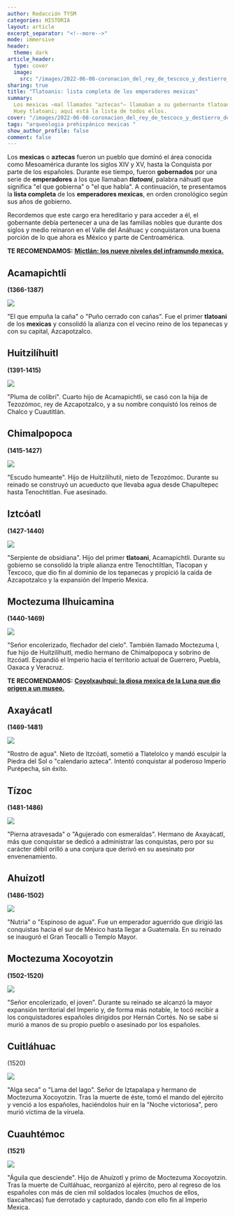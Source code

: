 ```yaml
---
author: Redacción TYSM
categories: HISTORIA
layout: article
excerpt_separator: "<!--more-->"
mode: immersive
header:
  theme: dark
article_header:
  type: cover
  image:
    src: "/images/2022-06-08-coronacion_del_rey_de_tescoco_y_destierro_del_otro_a_influencia_de_cortes-_en_la_tabla_13_de_la_conquista_de_mexico-_juan_gonzalez_-_miguel_gonzalez.png"
sharing: true
title: "Tlatoanis: lista completa de los emperadores mexicas"
summary:
  Los mexicas —mal llamados "aztecas"— llamaban a su gobernante tlatoani o
  Huey tlatoani; aquí está la lista de todos ellos.
cover: "/images/2022-06-08-coronacion_del_rey_de_tescoco_y_destierro_del_otro_a_influencia_de_cortes-_en_la_tabla_13_de_la_conquista_de_mexico-_juan_gonzalez_-_miguel_gonzalez.png"
tags: "arqueologia prehispánico mexicas "
show_author_profile: false
comment: false
---
```


Los **mexicas** o **aztecas** fueron un pueblo que dominó el área conocida como Mesoamérica durante los siglos XIV y XV, hasta la Conquista por parte de los españoles. Durante ese tiempo, fueron **gobernados** por una serie de **emperadores** a los que llamaban **_tlatoani_**, palabra náhuatl que significa "el que gobierna" o "el que habla". A continuación, te presentamos la **lista completa** de los **emperadores mexicas**, en orden cronológico según sus años de gobierno.

Recordemos que este cargo era hereditario y para acceder a él, el gobernante debía pertenecer a una de las familias nobles que durante dos siglos y medio reinaron en el Valle del Anáhuac y conquistaron una buena porción de lo que ahora es México y parte de Centroamérica.

**TE RECOMENDAMOS:** [**Mictlán: los nueve niveles del inframundo mexica.**](https://blog.tonoysumariachi.com/historia/2022/04/21/mictlan-los-nueve-niveles-del-inframundo-mexica.html)

## Acamapichtli

**(1366-1387)**

![](https://upload.wikimedia.org/wikipedia/commons/thumb/7/7a/Acamapichtli%2C_the_First_Aztec_King_%28Reigned_1376%E2%80%9395%29_WDL6718.png/1280px-Acamapichtli%2C_the_First_Aztec_King_%28Reigned_1376%E2%80%9395%29_WDL6718.png)

"El que empuña la caña" o "Puño cerrado con cañas". Fue el primer **tlatoani** de los **mexicas** y consolidó la alianza con el vecino reino de los tepanecas y con su capital, Azcapotzalco.

## Huitzilíhuitl

**(1391-1415)**

![](https://upload.wikimedia.org/wikipedia/commons/thumb/e/e7/Huitzil%C3%A1ihuitl%2C_the_Second_Aztec_King_%28Reigned_1395%E2%80%931417%29_WDL6719.png/1280px-Huitzil%C3%A1ihuitl%2C_the_Second_Aztec_King_%28Reigned_1395%E2%80%931417%29_WDL6719.png)

"Pluma de colibrí". Cuarto hijo de Acamapichtli, se casó con la hija de Tezozómoc, rey de Azcapotzalco, y a su nombre conquistó los reinos de Chalco y Cuautitlán.

## Chimalpopoca

**(1415-1427)**

![](https://pueblosoriginarios.com/textos/tovar/imagenes/chimalpopoca.jpg)

"Escudo humeante". Hijo de Huitzilíhutil, nieto de Tezozómoc. Durante su reinado se construyó un acueducto que llevaba agua desde Chapultepec hasta Tenochtitlan. Fue asesinado.

## Iztcóatl

**(1427-1440)**

![](https://pueblosoriginarios.com/textos/tovar/imagenes/itzcoatl.jpg)

"Serpiente de obsidiana". Hijo del primer **tlatoani**, Acamapichtli. Durante su gobierno se consolidó la triple alianza entre Tenochtiltlan, Tlacopan y Texcoco, que dio fin al dominio de los tepanecas y propició la caída de Azcapotzalco y la expansión del Imperio Mexica.

## Moctezuma Ilhuicamina

**(1440-1469)**

![](https://pueblosoriginarios.com/textos/tovar/imagenes/moctezuma1.jpg)

"Señor encolerizado, flechador del cielo". También llamado Moctezuma I, fue hijo de Huitzilíhuitl, medio hermano de Chimalpopoca y sobrino de Itzcóatl. Expandió el Imperio hacia el territorio actual de Guerrero, Puebla, Oaxaca y Veracruz.

**TE RECOMENDAMOS:** [**Coyolxauhqui: la diosa mexica de la Luna que dio origen a un museo.**](https://blog.tonoysumariachi.com/historia/2022/08/17/coyolxauhqui-la-diosa-mexica-de-la-luna-que-dio-origen-a-un-museo.html)

## Axayácatl

**(1469-1481)**

![](https://pueblosoriginarios.com/textos/tovar/imagenes/axayacatl.jpg)

"Rostro de agua". Nieto de Itzcóatl, sometió a Tlatelolco y mandó esculpir la Piedra del Sol o "calendario azteca". Intentó conquistar al poderoso Imperio Purépecha, sin éxito.

## Tízoc

**(1481-1486)**

![](https://pueblosoriginarios.com/biografias/imagenes/tizoc.jpg)

"Pierna atravesada" o "Agujerado con esmeraldas". Hermano de Axayácatl, más que conquistar se dedicó a administrar las conquistas, pero por su carácter débil orilló a una conjura que derivó en su asesinato por envenenamiento.

## Ahuízotl

**(1486-1502)**

![](https://pueblosoriginarios.com/textos/tovar/imagenes/ahuitzotl.jpg)

"Nutria" o "Espinoso de agua". Fue un emperador aguerrido que dirigió las conquistas hacia el sur de México hasta llegar a Guatemala. En su reinado se inauguró el Gran Teocalli o Templo Mayor.

## Moctezuma Xocoyotzin

**(1502-1520)**

![](https://upload.wikimedia.org/wikipedia/commons/thumb/3/3b/Coronaci%C3%B3n_de_Moctezuma_II%2C_en_el_folio_152.png/1116px-Coronaci%C3%B3n_de_Moctezuma_II%2C_en_el_folio_152.png)

"Señor encolerizado, el joven". Durante su reinado se alcanzó la mayor expansión territorial del Imperio y, de forma más notable, le tocó recibir a los conquistadores españoles dirigidos por Hernán Cortés. No se sabe si murió a manos de su propio pueblo o asesinado por los españoles.

## Cuitláhuac

(1520)

![](https://upload.wikimedia.org/wikipedia/commons/f/f1/Cuitlahuac.jpg)

"Alga seca" o "Lama del lago". Señor de Iztapalapa y hermano de Moctezuma Xocoyotzin. Tras la muerte de éste, tomó el mando del ejército y venció a los españoles, haciéndolos huir en la "Noche victoriosa", pero murió víctima de la viruela.

## Cuauhtémoc

**(1521)**

![](https://upload.wikimedia.org/wikipedia/commons/thumb/a/aa/El_suplicio_de_Cuauht%C3%A9moc.jpg/1024px-El_suplicio_de_Cuauht%C3%A9moc.jpg)

"Águila que desciende". Hijo de Ahuízotl y primo de Moctezuma Xocoyotzin. Tras la muerte de Cuitláhuac, reorganizó al ejército, pero al regreso de los españoles con más de cien mil soldados locales (muchos de ellos, tlaxcaltecas) fue derrotado y capturado, dando con ello fin al Imperio Mexica.
